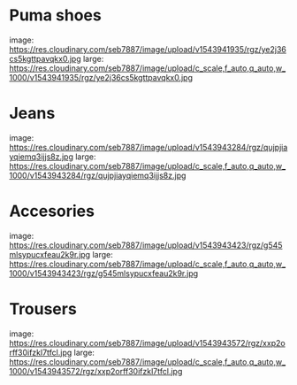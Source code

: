 # Puma shoes
image: https://res.cloudinary.com/seb7887/image/upload/v1543941935/rgz/ye2j36cs5kgttpavqkx0.jpg
large: https://res.cloudinary.com/seb7887/image/upload/c_scale,f_auto,q_auto,w_1000/v1543941935/rgz/ye2j36cs5kgttpavqkx0.jpg

# Jeans
image: https://res.cloudinary.com/seb7887/image/upload/v1543943284/rgz/qujpjiayqiemq3ijjs8z.jpg
large: https://res.cloudinary.com/seb7887/image/upload/c_scale,f_auto,q_auto,w_1000/v1543943284/rgz/qujpjiayqiemq3ijjs8z.jpg

# Accesories
image: https://res.cloudinary.com/seb7887/image/upload/v1543943423/rgz/g545mlsypucxfeau2k9r.jpg
large: https://res.cloudinary.com/seb7887/image/upload/c_scale,f_auto,q_auto,w_1000/v1543943423/rgz/g545mlsypucxfeau2k9r.jpg

# Trousers
image: https://res.cloudinary.com/seb7887/image/upload/v1543943572/rgz/xxp2orff30ifzkl7tfcl.jpg
large: https://res.cloudinary.com/seb7887/image/upload/c_scale,f_auto,q_auto,w_1000/v1543943572/rgz/xxp2orff30ifzkl7tfcl.jpg
